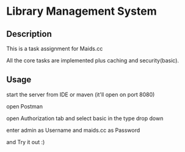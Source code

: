 # Library Management System

## Description

This is a task assignment for Maids.cc

All the core tasks are implemented plus caching and security(basic).

## Usage

start the server from IDE or maven (it'll open on port 8080)

open Postman

open Authorization tab and select basic in the type drop down

enter admin as Username and maids.cc as Password

and Try it out :)


